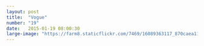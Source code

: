 ```yaml
---
layout: post
title:  "Vogue"
number: "19"
date:   2015-01-19 08:00:30
large-image: "https://farm8.staticflickr.com/7469/16089363117_870caea114_k.jpg"
---
```

